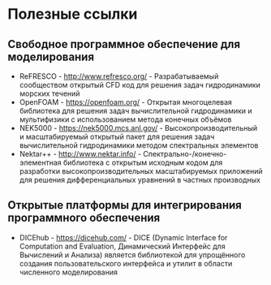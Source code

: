 Полезные ссылки
===============

Свободное программное обеспечение для моделирования
---------------------------------------------------

+ ReFRESCO - <http://www.refresco.org/> - Разрабатываемый сообществом открытый CFD код для решения задач гидродинамики морских течений
+ OpenFOAM - <https://openfoam.org/> - Открытая многоцелевая библиотека для решения задач вычислительной гидродинамики и мультифизики с использованием метода конечных объёмов
+ NEK5000  - <https://nek5000.mcs.anl.gov/> - Высокопроизводительный и масштабируемый открытый пакет для решения задач вычислительной гидродинамики методом спектральных элементов
+ Nektar++ - <http://www.nektar.info/> - Спектрально-/конечно-элементная библиотека с открытым исходным кодом для разработки высокопроизводительных масштабируемых приложений для решения дифференциальных уравнений в частных производных

Открытые платформы для интегрирования программного обеспечения
--------------------------------------------------------------

+ DICEhub - <https://dicehub.com/> - DICE (Dynamic Interface for Computation and Evaluation, Динамический Интерфейс для Вычислений и Анализа) является библиотекой для упрощённого создания пользовательского интерфейса и утилит в области численного моделирования

